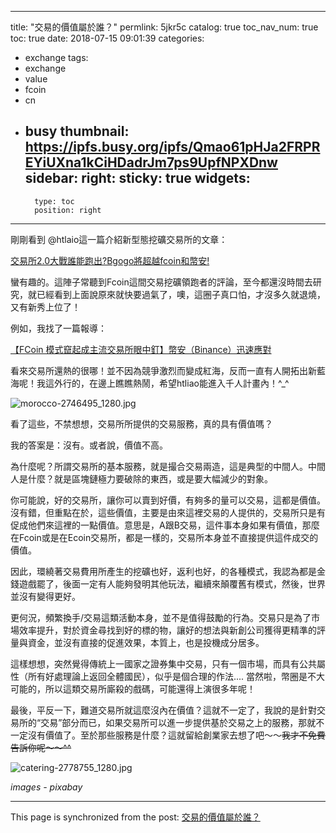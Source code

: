 
---
title: "交易的價值屬於誰？"
permlink: 5jkr5c
catalog: true
toc_nav_num: true
toc: true
date: 2018-07-15 09:01:39
categories:
- exchange
tags:
- exchange
- value
- fcoin
- cn
- busy
thumbnail: https://ipfs.busy.org/ipfs/Qmao61pHJa2FRPREYiUXna1kCiHDadrJm7ps9UpfNPXDnw
sidebar:
    right:
        sticky: true
widgets:
    -
        type: toc
        position: right
---


剛剛看到 @htlaio這一篇介紹新型態挖礦交易所的文章：

[交易所2.0大戰誰能跑出?Bgogo將超越fcoin和幣安!](https://steemit.com/cn-cryptocurrency/@htliao/2-0-bgogo-fcoin)

蠻有趣的。這陣子常聽到Fcoin這間交易挖礦領跑者的評論，至今都還沒時間去研究，就已經看到上面說原來就快要過氣了，噢，這圈子真口怕，才沒多久就退燒，又有新秀上位了！

例如，我找了一篇報導：

[【FCoin 模式竄起成主流交易所眼中釘】幣安（Binance）迅速應對](https://www.blocktempo.com/fcoin-pattern-become-popular-how-okex-binance-do/)

看來交易所還熱的很哪！並不因為競爭激烈而變成紅海，反而一直有人開拓出新藍海呢！我這外行的，在邊上瞧瞧熱鬧，希望htliao能進入千人計畫內！^_^

![morocco-2746495_1280.jpg](https://ipfs.busy.org/ipfs/Qmao61pHJa2FRPREYiUXna1kCiHDadrJm7ps9UpfNPXDnw)

看了這些，不禁想想，交易所所提供的交易服務，真的具有價值嗎？

我的答案是：沒有。或者說，價值不高。

為什麼呢？所謂交易所的基本服務，就是撮合交易兩造，這是典型的中間人。中間人是什麼？就是區塊鏈極力要破除的東西，或是要大幅減少的對象。

你可能說，好的交易所，讓你可以賣到好價，有夠多的量可以交易，這都是價值。沒有錯，但重點在於，這些價值，主要是由來這裡交易的人提供的，交易所只是有促成他們來這裡的一點價值。意思是，A跟B交易，這件事本身如果有價值，那麼在Fcoin或是在Ecoin交易所，都是一樣的，交易所本身並不直接提供這件成交的價值。

因此，環繞著交易費用所產生的挖礦也好，返利也好，的各種模式，我認為都是金錢遊戲罷了，後面一定有人能夠發明其他玩法，繼續來顛覆舊有模式，然後，世界並沒有變得更好。

更何況，頻繁換手/交易這類活動本身，並不是值得鼓勵的行為。交易只是為了市場效率提升，對於資金尋找到好的標的物，讓好的想法與新創公司獲得更精準的評量與資金，並沒有直接的促進效果，本質上，也是投機成分居多。

這樣想想，突然覺得傳統上一國家之證券集中交易，只有一個市場，而具有公共屬性（所有好處理論上返回全體國民），似乎是個合理的作法.... 當然啦，幣圈是不大可能的，所以這類交易所廝殺的戲碼，可能還得上演很多年呢！

最後，平反一下，難道交易所就這麼沒內在價值？這就不一定了，我說的是針對交易所的“交易”部分而已，如果交易所可以進一步提供基於交易之上的服務，那就不一定沒有價值了。至於那些服務是什麼？這就留給創業家去想了吧～～<del>我才不免費告訴你呢～～^^</del>

![catering-2778755_1280.jpg](https://ipfs.busy.org/ipfs/QmcgmEWhD9phEyhWfA8b2gsUcjmLaGbwZEexj9vUAP5KvZ)

*images - pixabay*



- - -

This page is synchronized from the post: [交易的價值屬於誰？](https://steemit.com/@deanliu/5jkr5c)
